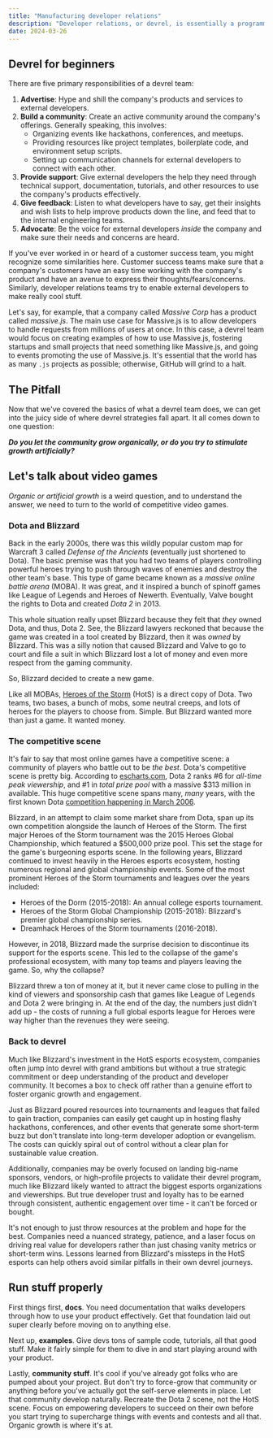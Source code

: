```yaml
---
title: "Manufacturing developer relations"
description: "Developer relations, or devrel, is essentially a programmers version of a customer success team. It's all about building relationships between a tech company, and the developers who use that company's stuff. Setting up a devrel team or strategy can be tricky, and there's one huge pitfall I see companies fall into again and again."
date: 2024-03-26
---
```


## Devrel for beginners

There are five primary responsibilities of a devrel team:

1. **Advertise**: Hype and shill the company's products and services to external developers.
1. **Build a community**: Create an active community around the company's offerings. Generally speaking, this involves: 
    - Organizing events like hackathons, conferences, and meetups.
    - Providing resources like project templates, boilerplate code, and environment setup scripts.
    - Setting up communication channels for external developers to connect with each other.
1. **Provide support**: Give external developers the help they need through technical support, documentation, tutorials, and other resources to use the company's products effectively.
1. **Give feedback**: Listen to what developers have to say, get their insights and wish lists to help improve products down the line, and feed that to the internal engineering teams.
1. **Advocate**: Be the voice for external developers _inside_ the company and make sure their needs and concerns are heard.

If you've ever worked in or heard of a customer success team, you might recognize some similarities here. Customer success teams make sure that a company's customers have an easy time working with the company's product and have an avenue to express their thoughts/fears/concerns. Similarly, developer relations teams try to enable external developers to make really cool stuff.

Let's say, for example, that a company called _Massive Corp_ has a product called _massive.js_. The main use case for Massive.js is to allow developers to handle requests from millions of users at once. In this case, a devrel team would focus on creating examples of how to use Massive.js, fostering startups and small projects that need something like Massive.js, and going to events promoting the use of Massive.js. It's essential that the world has as many `.js` projects as possible; otherwise, GitHub will grind to a halt.

## The Pitfall

Now that we've covered the basics of what a devrel team does, we can get into the juicy side of where devrel strategies fall apart. It all comes down to one question:

**_Do you let the community grow organically, or do you try to stimulate growth artificially?_**

    
## Let's talk about video games

_Organic or artificial growth_ is a weird question, and to understand the answer, we need to turn to the world of competitive video games.

### Dota and Blizzard

Back in the early 2000s, there was this wildly popular custom map for Warcraft 3 called _Defense of the Ancients_ (eventually just shortened to Dota). The basic premise was that you had two teams of players controlling powerful heroes trying to push through waves of enemies and destroy the other team's base. This type of game became known as a _massive online battle arena_ (MOBA). It was great, and it inspired a bunch of spinoff games like League of Legends and Heroes of Newerth. Eventually, Valve bought the rights to Dota and created _Dota 2_ in 2013.

This whole situation really upset Blizzard because they felt that _they_ owned Dota, and thus, Dota 2. See, the Blizzard lawyers reckoned that because the game was created in a tool created by Blizzard, then it was _owned_ by Blizzard. This was a silly notion that caused Blizzard and Valve to go to court and file a suit in which Blizzard lost a lot of money and even more respect from the gaming community.

So, Blizzard decided to create a new game.

Like all MOBAs, [Heroes of the Storm](https://en.wikipedia.org/wiki/Heroes_of_the_Storm) (HotS) is a direct copy of Dota. Two teams, two bases, a bunch of mobs, some neutral creeps, and lots of heroes for the players to choose from. Simple. But Blizzard wanted more than just a game. It wanted money.

### The competitive scene

It's fair to say that most online games have a competitive scene: a community of players who battle out to be _the best_. Dota's competitive scene is pretty big. According to [escharts.com](https://escharts.com/games/dota2), Dota 2 ranks #6 for _all-time peak viewership_, and #1 in _total prize pool_ with a massive $313 million in available. This huge competitive scene spans many, _many_ years, with the first known Dota [competition happening in March 2006](https://dota2.fandom.com/wiki/History_of_Competitive_DotA_(The_First_Light_of_Dawn:_The_6.2x_Era)).

Blizzard, in an attempt to claim some market share from Dota, span up its own competition alongside the launch of Heroes of the Storm. The first major Heroes of the Storm tournament was the 2015 Heroes Global Championship, which featured a $500,000 prize pool. This set the stage for the game's burgeoning esports scene. In the following years, Blizzard continued to invest heavily in the Heroes esports ecosystem, hosting numerous regional and global championship events. Some of the most prominent Heroes of the Storm tournaments and leagues over the years included:

- Heroes of the Dorm (2015-2018): An annual college esports tournament.
- Heroes of the Storm Global Championship (2015-2018): Blizzard's premier global championship series.
- Dreamhack Heroes of the Storm tournaments (2016-2018).

However, in 2018, Blizzard made the surprise decision to discontinue its support for the esports scene. This led to the collapse of the game's professional ecosystem, with many top teams and players leaving the game. So, why the collapse?

Blizzard threw a ton of money at it, but it never came close to pulling in the kind of viewers and sponsorship cash that games like League of Legends and Dota 2 were bringing in. At the end of the day, the numbers just didn't add up - the costs of running a full global esports league for Heroes were way higher than the revenues they were seeing.

### Back to devrel

Much like Blizzard's investment in the HotS esports ecosystem, companies often jump into devrel with grand ambitions but without a true strategic commitment or deep understanding of the product and developer community. It becomes a box to check off rather than a genuine effort to foster organic growth and engagement.

Just as Blizzard poured resources into tournaments and leagues that failed to gain traction, companies can easily get caught up in hosting flashy hackathons, conferences, and other events that generate some short-term buzz but don't translate into long-term developer adoption or evangelism. The costs can quickly spiral out of control without a clear plan for sustainable value creation.

Additionally, companies may be overly focused on landing big-name sponsors, vendors, or high-profile projects to validate their devrel program, much like Blizzard likely wanted to attract the biggest esports organizations and viewerships. But true developer trust and loyalty has to be earned through consistent, authentic engagement over time - it can't be forced or bought.

It's not enough to just throw resources at the problem and hope for the best. Companies need a nuanced strategy, patience, and a laser focus on driving real value for developers rather than just chasing vanity metrics or short-term wins. Lessons learned from Blizzard's missteps in the HotS esports can help others avoid similar pitfalls in their own devrel journeys.

## Run stuff properly

First things first, **docs**. You need documentation that walks developers through how to use your product effectively. Get that foundation laid out super clearly before moving on to anything else.

Next up, **examples**. Give devs tons of sample code, tutorials, all that good stuff. Make it fairly simple for them to dive in and start playing around with your product.

Lastly, **community stuff**. It's cool if you've already got folks who are pumped about your project. But don't try to force-grow that community or anything before you've actually got the self-serve elements in place. Let that community develop naturally. Recreate the Dota 2 scene, not the HotS scene. Focus on empowering developers to succeed on their own before you start trying to supercharge things with events and contests and all that. Organic growth is where it's at.
